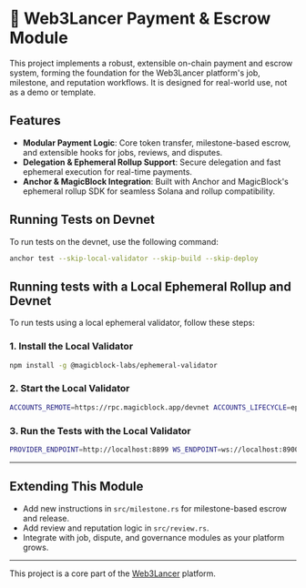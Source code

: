 # 💸 Web3Lancer Payment & Escrow Module

This project implements a robust, extensible on-chain payment and escrow system, forming the foundation for the Web3Lancer platform's job, milestone, and reputation workflows. It is designed for real-world use, not as a demo or template.

## Features

- **Modular Payment Logic**: Core token transfer, milestone-based escrow, and extensible hooks for jobs, reviews, and disputes.
- **Delegation & Ephemeral Rollup Support**: Secure delegation and fast ephemeral execution for real-time payments.
- **Anchor & MagicBlock Integration**: Built with Anchor and MagicBlock's ephemeral rollup SDK for seamless Solana and rollup compatibility.

## Running Tests on Devnet


To run tests on the devnet, use the following command:

```bash
anchor test --skip-local-validator --skip-build --skip-deploy
```

## Running tests with a Local Ephemeral Rollup and Devnet

To run tests using a local ephemeral validator, follow these steps:

### 1. Install the Local Validator

```bash
npm install -g @magicblock-labs/ephemeral-validator
```

### 2. Start the Local Validator

```bash
ACCOUNTS_REMOTE=https://rpc.magicblock.app/devnet ACCOUNTS_LIFECYCLE=ephemeral ephemeral-validator
```

### 3. Run the Tests with the Local Validator

```bash
PROVIDER_ENDPOINT=http://localhost:8899 WS_ENDPOINT=ws://localhost:8900 anchor test --skip-build --skip-deploy --skip-local-validator
```

---

## Extending This Module

- Add new instructions in `src/milestone.rs` for milestone-based escrow and release.
- Add review and reputation logic in `src/review.rs`.
- Integrate with job, dispute, and governance modules as your platform grows.

---

This project is a core part of the [Web3Lancer](https://github.com/web3lancer/web3lancer) platform.
